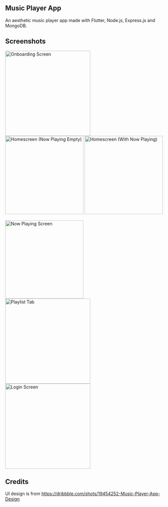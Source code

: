 ## Music Player App

An aesthetic music player app made with Flutter, Node.js, Express.js and MongoDB.

## Screenshots

<img src="https://user-images.githubusercontent.com/92678280/195859058-8de2b9b8-5efe-4126-bb0a-35d32a06f6a5.gif" alt="Onboarding Screen" width="272"/> <img src="https://user-images.githubusercontent.com/92678280/193353751-e08e74bb-0246-405d-8e89-c01812d35bc0.png" alt="Homescreen (Now Playing Empty)" width="250"/> <img src="https://user-images.githubusercontent.com/92678280/193353761-d77a22f4-861a-43d1-8aaa-9cac885922e4.png" alt="Homescreen (With Now Playing)" width="250"/> <br><br>
<img src="https://user-images.githubusercontent.com/92678280/193353771-e8c03c37-ddf0-4f4f-9c76-ef06130782b6.png" alt="Now Playing Screen" width="250"/> <img src="https://user-images.githubusercontent.com/92678280/195986075-5ac6b89c-70f7-408d-8eb8-5308130584ac.png" alt="Playlist Tab" width="272"/>
<img width="272" alt="Login Screen" src="https://user-images.githubusercontent.com/92678280/195858451-34b9fd8a-4eff-491d-9081-07458e9e13f1.png">

## Credits

UI design is from https://dribbble.com/shots/19454252-Music-Player-App-Design
